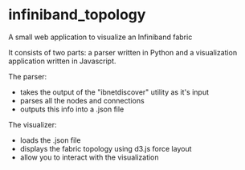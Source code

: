 infiniband_topology
===================

A small web application to visualize an Infiniband fabric

It consists of two parts: a parser written in Python and a visualization application written in Javascript.

The parser:
- takes the output of the "ibnetdiscover" utility as it's input
- parses all the nodes and connections
- outputs this info into a .json file

The visualizer:
- loads the .json file
- displays the fabric topology using d3.js force layout
- allow you to interact with the visualization
